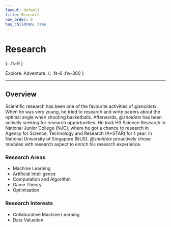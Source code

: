 ```yaml
---
layout: default
title: Research
nav_order: 6
has_children: true
---
```


# Research
{: .fs-9 }

Explore. Adventure.
{: .fs-6 .fw-300 }

---

## Overview

Scientific research has been one of the favourite activities of *@snoidetx*. When he was very young, he tried to research and write papers about the optimal angle when shooting basketballs. Afterwards, *@snoidetx* has been actively seeking for research opportunities. He took H3 Science Research in National Junior College (NJC), where he got a chance to research in Agency for Science, Technology and Research (A\*STAR) for 1 year. In National University of Singapore (NUS), *@snoidetx* proactively chose modules with research aspect to enrich his research experience.

### Research Areas

* Machine Learning
* Artificial Intelligence
* Computation and Algorithm
* Game Theory
* Optimisation

### Research Interests

* Collaborative Machine Learning
* Data Valuation
